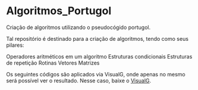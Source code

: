 # Algoritmos_Portugol
 Criação de algoritmos utilizando o pseudocógido portugol.

Tal repositório é destinado para a criação de algoritmos, tendo como seus pilares: 

Operadores aritméticos em um algoritmo
Estruturas condicionais
Estruturas de repetição 
Rotinas
Vetores
Matrizes


Os seguintes códigos são aplicados via VisualG, onde apenas no mesmo será possível ver o resultado. Nesse caso, baixe o <a href="">VisualG</a>.